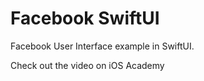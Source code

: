 # Facebook SwiftUI

Facebook User Interface example in SwiftUI.

Check out the video on iOS Academy
